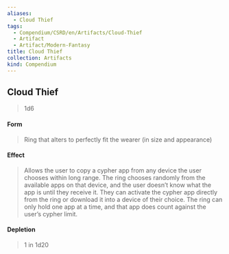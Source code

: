 ```yaml
---
aliases:
  - Cloud Thief
tags:
  - Compendium/CSRD/en/Artifacts/Cloud-Thief
  - Artifact
  - Artifact/Modern-Fantasy
title: Cloud Thief
collection: Artifacts
kind: Compendium
---
```

## Cloud Thief
>1d6
#### Form
> Ring that alters to perfectly fit the wearer (in size and appearance) 

#### Effect
> Allows the user to copy a cypher app from any device the user chooses within long range. The ring chooses randomly from the available apps on that device, and the user doesn’t know what the app is until they receive it. They can activate the cypher app directly from the ring or download it into a device of their choice. The ring can only hold one app at a time, and that app does count against the user’s cypher limit. 
#### Depletion 
>1 in 1d20 

